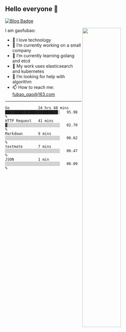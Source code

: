## Hello everyone 👋

[![Blog Badge](https://img.shields.io/badge/blog-60k+%20pageview-brightgreen)](https://www.jianshu.com/u/d777ec56a358)

<img align="right" width="50%" src="https://github-readme-stats.vercel.app/api?username=gaofubao&theme=onedark">

I am gaofubao:

- 🔭 I love technology
- 🌱 I’m currently working on a small company
- 👯 I’m currently learning golang and etcd
- 💬 My work uses elasticsearch and kubernetes
- 🤔 I’m looking for help with algorithm
- 📫 How to reach me: fubao_gao@163.com

---


<!--START_SECTION:waka-->
```text
Go             24 hrs 48 mins  ████████████████████████░   95.98 % 
HTTP Request   41 mins         ▓░░░░░░░░░░░░░░░░░░░░░░░░   02.70 % 
Markdown       9 mins          ░░░░░░░░░░░░░░░░░░░░░░░░░   00.62 % 
textmate       7 mins          ░░░░░░░░░░░░░░░░░░░░░░░░░   00.47 % 
JSON           1 min           ░░░░░░░░░░░░░░░░░░░░░░░░░   00.09 % 
```
<!--END_SECTION:waka-->
